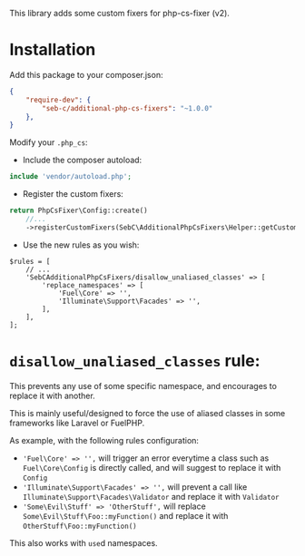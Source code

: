 This library adds some custom fixers for php-cs-fixer (v2).

Installation
============

Add this package to your composer.json:
```json
{
    "require-dev": {
        "seb-c/additional-php-cs-fixers": "~1.0.0"
    },
}
```

Modify your `.php_cs`:

- Include the composer autoload:
```php
include 'vendor/autoload.php';
```

- Register the custom fixers:
```php
return PhpCsFixer\Config::create()
    //...
    ->registerCustomFixers(SebC\AdditionalPhpCsFixers\Helper::getCustomFixers())
```

- Use the new rules as you wish:
```
$rules = [
    // ...
    'SebCAdditionalPhpCsFixers/disallow_unaliased_classes' => [
        'replace_namespaces' => [
            'Fuel\Core' => '',
            'Illuminate\Support\Facades' => '',
        ],
    ],
];
```

`disallow_unaliased_classes` rule:
==================================

This prevents any use of some specific namespace, and encourages to replace it with another.

This is mainly useful/designed to force the use of aliased classes in some frameworks like Laravel or FuelPHP.

As example, with the following rules configuration:
- `'Fuel\Core' => '',` will trigger an error everytime a class such as `Fuel\Core\Config` is directly called, and will suggest to replace it with `Config`
- `'Illuminate\Support\Facades' => '',` will prevent a call like `Illuminate\Support\Facades\Validator` and replace it with `Validator`
- `'Some\Evil\Stuff' => 'OtherStuff',` will replace `Some\Evil\Stuff\Foo::myFunction()` and replace it with `OtherStuff\Foo::myFunction()`

This also works with `use`d namespaces.
